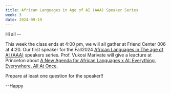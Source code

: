 ```yaml
---
title: African Languages in Age of AI (AAA) Speaker Series
week: 3
date: 2024-09-19
---
```


Hi all --

This week the class ends at 4:00 pm, we will all gather at Friend Center 006 at 4:20. Our first speaker for the Fall2024 [African Languages in The age of AI (AAA)](https://cdh.princeton.edu/programs/research-groups/humanities-for-ai/african-languages-in-the-age-of-ai-aaa-speaker-series/) speakers series. 
Prof. Vukosi Marivate will give a leacture at Princeton about [A New Agenda for African Languages x AI: Everything, Everywhere, All At Once](https://cdh.princeton.edu/events/a-new-agenda-for-african-languages-x-ai-everything-everywhere-all-at-once/).

Prepare at least one question for the speaker!!

--Happy